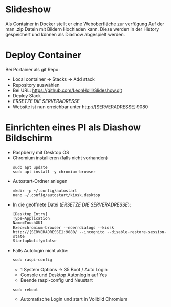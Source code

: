 # Slideshow
Als Container in Docker stellt er eine Weboberfläche zur verfügung Auf der man .zip Datein mit Bildern Hochladen kann.
Diese werden in der History gespeichert und können als Diashow abgespielt werden.

# Deploy Container
Bei Portainer als git Repo:
- Local container -> Stacks -> Add stack
- Repository auswählen
- Bei URL: https://github.com/LeonHolli/Slideshow.git
- Deploy Stack
- *ERSETZE DIE SERVERADRESSE*
- Website ist nun erreichbar unter http://[SERVERADRESSE]:9080

# Einrichten eines PI als Diashow Bildschirm
- Raspberry mit Desktop OS
- Chromium installieren (falls nicht vorhanden)
  ```
  sudo apt update
  sudo apt install -y chromium-browser
  ```
- Autostart-Ordner anlegen
  ```
  mkdir -p ~/.config/autostart
  nano ~/.config/autostart/kiosk.desktop
  ```
- In die geöffnete Datei (*ERSETZE DIE SERVERADRESSE*):
  ```
  [Desktop Entry]
  Type=Application
  Name=TouchGUI
  Exec=chromium-browser --noerrdialogs --kiosk http://[SERVERADRESSE]:9080/ --incognito --disable-restore-session-state
  StartupNotify=false
  ```
- Falls Autologin nicht aktiv:
  ```
  sudo raspi-config
  ```
  - 1 System Options -> S5 Boot / Auto Login
  - Console und Desktop Autonlogin auf Yes
  - Beende raspi-config und Neustart
  ```
  sudo reboot
  ```
  - Automatische Login und start in Vollbild Chromium
